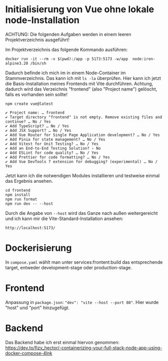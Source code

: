# Initialisierung von Vue ohne lokale node-Installation

ACHTUNG: Die folgenden Aufgaben werden in einem leeren Projektverzeichnis ausgeführt!

Im Projektverzeichnis das folgende Kommando ausführen: 

`docker run -it --rm -v $(pwd):/app -p 5173:5173 -w/app  node:iron-alpine3.20 /bin/sh`

Dadurch befinde ich mich im in einem Node-Container im Stammverzeichnis. Das kann ich mit `ls -la` überprüfen. Hier kann ich jetzt die Basis-Installation meines Frontends mit Vite durchführen. Achtung, dadurch wird das Verzeichnis "frontend" (also "Project  name") gelöscht, falls es vorhanden sein sollte!

    npm create vue@latest

    ✔ Project name: … frontend
    ✔ Target directory "frontend" is not empty. Remove existing files and continue? … No / Yes
    ✔ Add TypeScript? … No / Yes
    ✔ Add JSX Support? … No / Yes
    ✔ Add Vue Router for Single Page Application development? … No / Yes
    ✔ Add Pinia for state management? … No / Yes
    ✔ Add Vitest for Unit Testing? … No / Yes
    ✔ Add an End-to-End Testing Solution? › No
    ✔ Add ESLint for code quality? … No / Yes
    ✔ Add Prettier for code formatting? … No / Yes
    ✔ Add Vue DevTools 7 extension for debugging? (experimental) … No / Yes

Jetzt kann ich die notwendigen Modules installieren und testweise einmal das Ergebnis ansehen.

    cd frontend
    npm install
    npm run format
    npm run dev -- --host

Durch die Angabe von `--host` wird das Ganze nach außen weitergereicht und ich kann mir die Vite-Standard-Installation ansehen:

    http://localhost:5173/

# Dockerisierung

In `compose.yaml` wählt man unter services:frontent:build das entsprechende target, entweder development-stage oder production-stage.

# Frontend

Anpassung in `package.json`: `"dev": "vite --host --port 80"`. Hier wurde "host" und "port" hinzugefügt.

# Backend

Das Backend habe ich erst einmal hiervon genommen: https://dev.to/fizy_hector/-containerizing-your-full-stack-node-app-using-docker-compose-4lnk